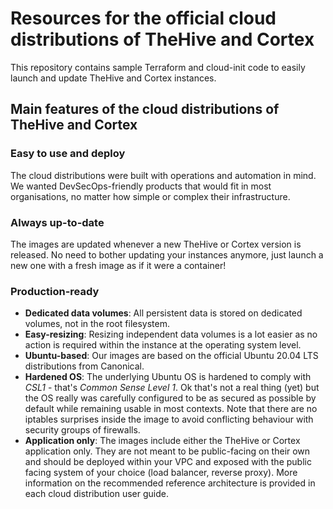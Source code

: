 # Resources for the official cloud distributions of TheHive and Cortex

This repository contains sample Terraform and cloud-init code to easily launch and update TheHive and Cortex instances.

## Main features of the cloud distributions of TheHive and Cortex

### Easy to use and deploy
The cloud distributions were built with operations and automation in mind. We wanted DevSecOps-friendly products that would fit in most organisations, no matter how simple or complex their infrastructure.

### Always up-to-date
The images are updated whenever a new TheHive or Cortex version is released. No need to bother updating your instances anymore, just launch a new one with a fresh image as if it were a container!

### Production-ready
+ **Dedicated data volumes**: All persistent data is stored on dedicated volumes, not in the root filesystem. 
+ **Easy-resizing**: Resizing independent data volumes is a lot easier as no action is required within the instance at the operating system level.
+ **Ubuntu-based**: Our images are based on the official Ubuntu 20.04 LTS distributions from Canonical.
+ **Hardened OS**: The underlying Ubuntu OS is hardened to comply with *CSL1* - that's *Common Sense Level 1*. Ok that's not a real thing (yet) but the OS really was carefully configured to be as secured as possible by default while remaining usable in most contexts. Note that there are no iptables surprises inside the image to avoid conflicting behaviour with security groups of firewalls.
+ **Application only**: The images include either the TheHive or Cortex application only. They are not meant to be public-facing on their own and should be deployed within your VPC and exposed with the public facing system of your choice (load balancer, reverse proxy). More information on the recommended reference architecture is provided in each cloud distribution user guide.